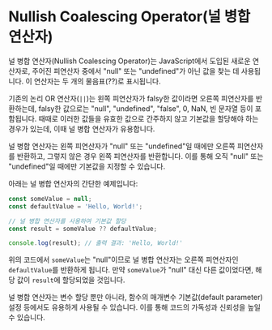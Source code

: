 # Nullish Coalescing Operator(널 병합 연산자)
널 병합 연산자(Nullish Coalescing Operator)는 JavaScript에서 도입된 새로운 연산자로, 주어진 피연산자 중에서 "null" 또는 "undefined"가 아닌 값을 찾는 데 사용됩니다. 이 연산자는 두 개의 물음표(??)로 표시됩니다.

기존의 논리 OR 연산자(`||`)는 왼쪽 피연산자가 falsy한 값이라면 오른쪽 피연산자를 반환하는데, falsy한 값으로는 "null", "undefined", "false", 0, NaN, 빈 문자열 등이 포함됩니다. 때때로 이러한 값들을 유효한 값으로 간주하지 않고 기본값을 할당해야 하는 경우가 있는데, 이때 널 병합 연산자가 유용합니다.

널 병합 연산자는 왼쪽 피연산자가 "null" 또는 "undefined"일 때에만 오른쪽 피연산자를 반환하고, 그렇지 않은 경우 왼쪽 피연산자를 반환합니다. 이를 통해 오직 "null" 또는 "undefined"일 때에만 기본값을 지정할 수 있습니다.

아래는 널 병합 연산자의 간단한 예제입니다:

```javascript
const someValue = null;
const defaultValue = 'Hello, World!';

// 널 병합 연산자를 사용하여 기본값 할당
const result = someValue ?? defaultValue;

console.log(result); // 출력 결과: 'Hello, World!'
```

위의 코드에서 `someValue`는 "null"이므로 널 병합 연산자는 오른쪽 피연산자인 `defaultValue`를 반환하게 됩니다. 만약 `someValue`가 "null" 대신 다른 값이었다면, 해당 값이 `result`에 할당되었을 것입니다.

널 병합 연산자는 변수 할당 뿐만 아니라, 함수의 매개변수 기본값(default parameter) 설정 등에서도 유용하게 사용될 수 있습니다. 이를 통해 코드의 가독성과 신뢰성을 높일 수 있습니다.
